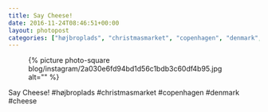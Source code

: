 ```yaml
---
title: Say Cheese!
date: 2016-11-24T08:46:51+00:00
layout: photopost
categories: ["højbroplads", "christmasmarket", "copenhagen", "denmark", "cheese", "photos", "instagram"]
---
```


<figure class="photo photo--square">
  {% picture photo-square blog/instagram/2a030e6fd94bd1d56c1bdb3c60df4b95.jpg alt="" %}
</figure>

Say Cheese!
#højbroplads #christmasmarket #copenhagen #denmark #cheese
